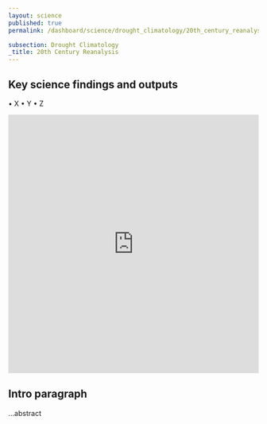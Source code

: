 ```yaml
---
layout: science
published: true
permalink: /dashboard/science/drought_climatology/20th_century_reanalysis/

subsection: Drought Climatology
_title: 20th Century Reanalysis
---
```


## Key science findings and outputs

• X
• Y
• Z

<iframe class="embed-responsive-item" src="https://victoriajanes.cartodb.com/viz/ba5ff4fc-12e5-11e6-a7b5-0e787de82d45/embed_map" width="100%" height="520" frameborder="0" allowfullscreen="allowfullscreen"></iframe>

## Intro paragraph

…abstract